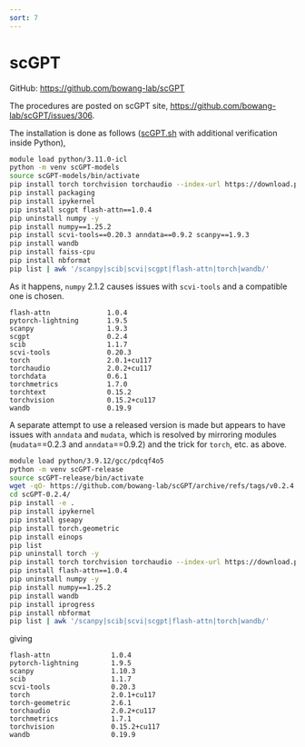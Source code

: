 ```yaml
---
sort: 7
---
```


# scGPT

GitHub: <https://github.com/bowang-lab/scGPT>

The procedures are posted on scGPT site, <https://github.com/bowang-lab/scGPT/issues/306>.

The installation is done as follows ([scGPT.sh](files/scGPT.sh) with additional verification inside Python),

```bash
module load python/3.11.0-icl
python -m venv scGPT-models
source scGPT-models/bin/activate
pip install torch torchvision torchaudio --index-url https://download.pytorch.org/whl/cu117
pip install packaging
pip install ipykernel
pip install scgpt flash-attn==1.0.4
pip uninstall numpy -y
pip install numpy==1.25.2
pip install scvi-tools==0.20.3 anndata==0.9.2 scanpy==1.9.3
pip install wandb
pip install faiss-cpu
pip install nbformat
pip list | awk '/scanpy|scib|scvi|scgpt|flash-attn|torch|wandb/'
```

As it happens, `numpy` 2.1.2 causes issues with `scvi-tools` and a compatible one is chosen.

```
flash-attn              1.0.4
pytorch-lightning       1.9.5
scanpy                  1.9.3
scgpt                   0.2.4
scib                    1.1.7
scvi-tools              0.20.3
torch                   2.0.1+cu117
torchaudio              2.0.2+cu117
torchdata               0.6.1
torchmetrics            1.7.0
torchtext               0.15.2
torchvision             0.15.2+cu117
wandb                   0.19.9
```

A separate attempt to use a released version is made but appears to have issues with `anndata` and `mudata`, which is resolved by mirroring modules (`mudata`==0.2.3 and `anndata`==0.9.2) and the trick for `torch`, etc. as above.

```bash
module load python/3.9.12/gcc/pdcqf4o5
python -m venv scGPT-release
source scGPT-release/bin/activate
wget -qO- https://github.com/bowang-lab/scGPT/archive/refs/tags/v0.2.4.tar.gz | tar xvfz -
cd scGPT-0.2.4/
pip install -e .
pip install ipykernel
pip install gseapy
pip install torch.geometric
pip install einops
pip list
pip uninstall torch -y
pip install torch torchvision torchaudio --index-url https://download.pytorch.org/whl/cu117
pip install flash-attn==1.0.4
pip uninstall numpy -y
pip install numpy==1.25.2
pip install wandb
pip install iprogress
pip install nbformat
pip list | awk '/scanpy|scib|scvi|scgpt|flash-attn|torch|wandb/'
```

giving

```
flash-attn               1.0.4
pytorch-lightning        1.9.5
scanpy                   1.10.3
scib                     1.1.7
scvi-tools               0.20.3
torch                    2.0.1+cu117
torch-geometric          2.6.1
torchaudio               2.0.2+cu117
torchmetrics             1.7.1
torchvision              0.15.2+cu117
wandb                    0.19.9
```

